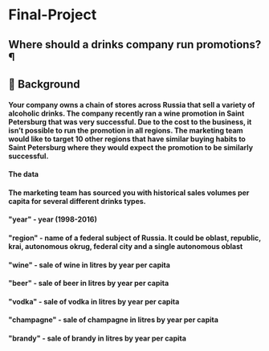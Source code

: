 # Final-Project
## Where should a drinks company run promotions?¶
## 📖 Background
#### Your company owns a chain of stores across Russia that sell a variety of alcoholic drinks. The company recently ran a wine promotion in Saint Petersburg that was very successful. Due to the cost to the business, it isn’t possible to run the promotion in all regions. The marketing team would like to target 10 other regions that have similar buying habits to Saint Petersburg where they would expect the promotion to be similarly successful.

#### The data
#### The marketing team has sourced you with historical sales volumes per capita for several different drinks types.

#### "year" - year (1998-2016)
#### "region" - name of a federal subject of Russia. It could be oblast, republic, krai, autonomous okrug, federal city and a single autonomous oblast
#### "wine" - sale of wine in litres by year per capita
#### "beer" - sale of beer in litres by year per capita
#### "vodka" - sale of vodka in litres by year per capita
#### "champagne" - sale of champagne in litres by year per capita
#### "brandy" - sale of brandy in litres by year per capita
